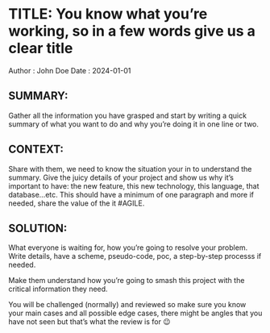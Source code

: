 # TITLE: You know what you’re working, so in a few words give us a clear title

Author : John Doe
Date : 2024-01-01

## SUMMARY:

Gather all the information you have grasped and start by writing a
quick summary of what you want to do and why you’re doing it in one line or two.

## CONTEXT:

Share with them, we need to know the situation your in to understand the summary. Give the juicy details of your project and show us why it’s important
to have: the new feature, this new technology, this language, that database…etc.
This should have a minimum of one paragraph and more if needed, share the value
of the it #AGILE.

## SOLUTION:

What everyone is waiting for, how you’re going to resolve your problem.
Write details, have a scheme, pseudo-code, poc, a step-by-step processs if
needed.

Make them understand how you’re going to smash this project with the critical
information they need.

You will be challenged (normally) and reviewed so make sure you know your
main cases and all possible edge cases, there might be angles that you have
not seen but that’s what the review is for 😉
